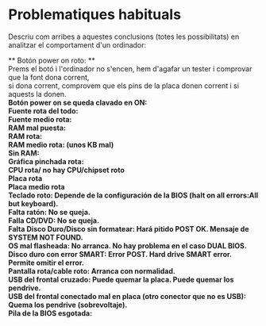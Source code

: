 # Problematiques habituals # 
Descriu com arribes a aquestes conclusions (totes les possibilitats) en analitzar el comportament d'un ordinador:

   ** Botón power on roto: **  
      Prems el botó i l'ordinador no s'encen, hem d'agafar un tester i comprovar que la font dona corrent,  
      si dona corrent, comprovem que els pins de la placa donen corrent i si aquests la donen.  
    **Botón power on se queda clavado en ON:**  
    **Fuente rota del todo:**  
    **Fuente medio rota:**  
    **RAM mal puesta:**  
    **RAM rota:**  
    **RAM medio rota: (unos KB mal)**  
    **Sin RAM:**  
    **Gráfica pinchada rota:**  
    **CPU rota/ no hay CPU/chipset roto**  
    **Placa rota**  
    **Placa medio rota**  
    **Teclado roto: Depende de la configuración de la BIOS (halt on all errors:All but keyboard).**  
    **Falta ratón: No se queja.**  
    **Falla CD/DVD: No se queja.**  
    **Falta Disco Duro/Disco sin formatear: Hará pitido POST OK. Mensaje de SYSTEM NOT FOUND.**  
    **OS mal flasheada: No arranca. No hay problema en el caso DUAL BIOS.**  
    **Disco duro con error SMART: Error POST. Hard drive SMART error. Permite omitir el error.**  
    **Pantalla rota/cable roto: Arranca con normalidad.**  
    **USB del frontal cruzado: Puede quemar la placa. Puede quemar los pendrive.**  
    **USB del frontal conectado mal en placa (otro conector que no es USB): Quema los pendrive (sobrevoltaje).**  
    **Pila de la BIOS esgotada:**  

